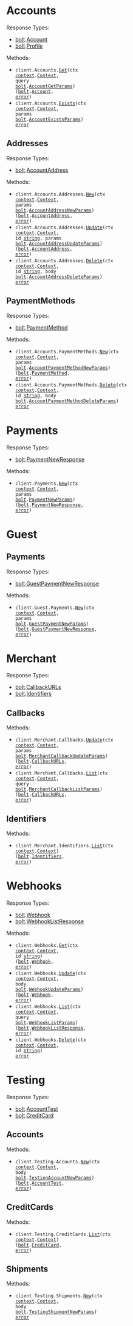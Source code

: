 # Accounts

Response Types:

- <a href="https://pkg.go.dev/github.com/bolt/bolt-go">bolt</a>.<a href="https://pkg.go.dev/github.com/bolt/bolt-go#Account">Account</a>
- <a href="https://pkg.go.dev/github.com/bolt/bolt-go">bolt</a>.<a href="https://pkg.go.dev/github.com/bolt/bolt-go#Profile">Profile</a>

Methods:

- <code title="get /account">client.Accounts.<a href="https://pkg.go.dev/github.com/bolt/bolt-go#AccountService.Get">Get</a>(ctx <a href="https://pkg.go.dev/context">context</a>.<a href="https://pkg.go.dev/context#Context">Context</a>, query <a href="https://pkg.go.dev/github.com/bolt/bolt-go">bolt</a>.<a href="https://pkg.go.dev/github.com/bolt/bolt-go#AccountGetParams">AccountGetParams</a>) (<a href="https://pkg.go.dev/github.com/bolt/bolt-go">bolt</a>.<a href="https://pkg.go.dev/github.com/bolt/bolt-go#Account">Account</a>, <a href="https://pkg.go.dev/builtin#error">error</a>)</code>
- <code title="get /account/exists">client.Accounts.<a href="https://pkg.go.dev/github.com/bolt/bolt-go#AccountService.Exists">Exists</a>(ctx <a href="https://pkg.go.dev/context">context</a>.<a href="https://pkg.go.dev/context#Context">Context</a>, params <a href="https://pkg.go.dev/github.com/bolt/bolt-go">bolt</a>.<a href="https://pkg.go.dev/github.com/bolt/bolt-go#AccountExistsParams">AccountExistsParams</a>) <a href="https://pkg.go.dev/builtin#error">error</a></code>

## Addresses

Response Types:

- <a href="https://pkg.go.dev/github.com/bolt/bolt-go">bolt</a>.<a href="https://pkg.go.dev/github.com/bolt/bolt-go#AccountAddress">AccountAddress</a>

Methods:

- <code title="post /account/addresses">client.Accounts.Addresses.<a href="https://pkg.go.dev/github.com/bolt/bolt-go#AccountAddressService.New">New</a>(ctx <a href="https://pkg.go.dev/context">context</a>.<a href="https://pkg.go.dev/context#Context">Context</a>, params <a href="https://pkg.go.dev/github.com/bolt/bolt-go">bolt</a>.<a href="https://pkg.go.dev/github.com/bolt/bolt-go#AccountAddressNewParams">AccountAddressNewParams</a>) (<a href="https://pkg.go.dev/github.com/bolt/bolt-go">bolt</a>.<a href="https://pkg.go.dev/github.com/bolt/bolt-go#AccountAddress">AccountAddress</a>, <a href="https://pkg.go.dev/builtin#error">error</a>)</code>
- <code title="put /account/addresses/{id}">client.Accounts.Addresses.<a href="https://pkg.go.dev/github.com/bolt/bolt-go#AccountAddressService.Update">Update</a>(ctx <a href="https://pkg.go.dev/context">context</a>.<a href="https://pkg.go.dev/context#Context">Context</a>, id <a href="https://pkg.go.dev/builtin#string">string</a>, params <a href="https://pkg.go.dev/github.com/bolt/bolt-go">bolt</a>.<a href="https://pkg.go.dev/github.com/bolt/bolt-go#AccountAddressUpdateParams">AccountAddressUpdateParams</a>) (<a href="https://pkg.go.dev/github.com/bolt/bolt-go">bolt</a>.<a href="https://pkg.go.dev/github.com/bolt/bolt-go#AccountAddress">AccountAddress</a>, <a href="https://pkg.go.dev/builtin#error">error</a>)</code>
- <code title="delete /account/addresses/{id}">client.Accounts.Addresses.<a href="https://pkg.go.dev/github.com/bolt/bolt-go#AccountAddressService.Delete">Delete</a>(ctx <a href="https://pkg.go.dev/context">context</a>.<a href="https://pkg.go.dev/context#Context">Context</a>, id <a href="https://pkg.go.dev/builtin#string">string</a>, body <a href="https://pkg.go.dev/github.com/bolt/bolt-go">bolt</a>.<a href="https://pkg.go.dev/github.com/bolt/bolt-go#AccountAddressDeleteParams">AccountAddressDeleteParams</a>) <a href="https://pkg.go.dev/builtin#error">error</a></code>

## PaymentMethods

Response Types:

- <a href="https://pkg.go.dev/github.com/bolt/bolt-go">bolt</a>.<a href="https://pkg.go.dev/github.com/bolt/bolt-go#PaymentMethod">PaymentMethod</a>

Methods:

- <code title="post /account/payment-methods">client.Accounts.PaymentMethods.<a href="https://pkg.go.dev/github.com/bolt/bolt-go#AccountPaymentMethodService.New">New</a>(ctx <a href="https://pkg.go.dev/context">context</a>.<a href="https://pkg.go.dev/context#Context">Context</a>, params <a href="https://pkg.go.dev/github.com/bolt/bolt-go">bolt</a>.<a href="https://pkg.go.dev/github.com/bolt/bolt-go#AccountPaymentMethodNewParams">AccountPaymentMethodNewParams</a>) (<a href="https://pkg.go.dev/github.com/bolt/bolt-go">bolt</a>.<a href="https://pkg.go.dev/github.com/bolt/bolt-go#PaymentMethod">PaymentMethod</a>, <a href="https://pkg.go.dev/builtin#error">error</a>)</code>
- <code title="delete /account/payment-methods/{id}">client.Accounts.PaymentMethods.<a href="https://pkg.go.dev/github.com/bolt/bolt-go#AccountPaymentMethodService.Delete">Delete</a>(ctx <a href="https://pkg.go.dev/context">context</a>.<a href="https://pkg.go.dev/context#Context">Context</a>, id <a href="https://pkg.go.dev/builtin#string">string</a>, body <a href="https://pkg.go.dev/github.com/bolt/bolt-go">bolt</a>.<a href="https://pkg.go.dev/github.com/bolt/bolt-go#AccountPaymentMethodDeleteParams">AccountPaymentMethodDeleteParams</a>) <a href="https://pkg.go.dev/builtin#error">error</a></code>

# Payments

Response Types:

- <a href="https://pkg.go.dev/github.com/bolt/bolt-go">bolt</a>.<a href="https://pkg.go.dev/github.com/bolt/bolt-go#PaymentNewResponse">PaymentNewResponse</a>

Methods:

- <code title="post /payments">client.Payments.<a href="https://pkg.go.dev/github.com/bolt/bolt-go#PaymentService.New">New</a>(ctx <a href="https://pkg.go.dev/context">context</a>.<a href="https://pkg.go.dev/context#Context">Context</a>, params <a href="https://pkg.go.dev/github.com/bolt/bolt-go">bolt</a>.<a href="https://pkg.go.dev/github.com/bolt/bolt-go#PaymentNewParams">PaymentNewParams</a>) (<a href="https://pkg.go.dev/github.com/bolt/bolt-go">bolt</a>.<a href="https://pkg.go.dev/github.com/bolt/bolt-go#PaymentNewResponse">PaymentNewResponse</a>, <a href="https://pkg.go.dev/builtin#error">error</a>)</code>

# Guest

## Payments

Response Types:

- <a href="https://pkg.go.dev/github.com/bolt/bolt-go">bolt</a>.<a href="https://pkg.go.dev/github.com/bolt/bolt-go#GuestPaymentNewResponse">GuestPaymentNewResponse</a>

Methods:

- <code title="post /guest/payments">client.Guest.Payments.<a href="https://pkg.go.dev/github.com/bolt/bolt-go#GuestPaymentService.New">New</a>(ctx <a href="https://pkg.go.dev/context">context</a>.<a href="https://pkg.go.dev/context#Context">Context</a>, params <a href="https://pkg.go.dev/github.com/bolt/bolt-go">bolt</a>.<a href="https://pkg.go.dev/github.com/bolt/bolt-go#GuestPaymentNewParams">GuestPaymentNewParams</a>) (<a href="https://pkg.go.dev/github.com/bolt/bolt-go">bolt</a>.<a href="https://pkg.go.dev/github.com/bolt/bolt-go#GuestPaymentNewResponse">GuestPaymentNewResponse</a>, <a href="https://pkg.go.dev/builtin#error">error</a>)</code>

# Merchant

Response Types:

- <a href="https://pkg.go.dev/github.com/bolt/bolt-go">bolt</a>.<a href="https://pkg.go.dev/github.com/bolt/bolt-go#CallbackURLs">CallbackURLs</a>
- <a href="https://pkg.go.dev/github.com/bolt/bolt-go">bolt</a>.<a href="https://pkg.go.dev/github.com/bolt/bolt-go#Identifiers">Identifiers</a>

## Callbacks

Methods:

- <code title="patch /merchant/callbacks">client.Merchant.Callbacks.<a href="https://pkg.go.dev/github.com/bolt/bolt-go#MerchantCallbackService.Update">Update</a>(ctx <a href="https://pkg.go.dev/context">context</a>.<a href="https://pkg.go.dev/context#Context">Context</a>, params <a href="https://pkg.go.dev/github.com/bolt/bolt-go">bolt</a>.<a href="https://pkg.go.dev/github.com/bolt/bolt-go#MerchantCallbackUpdateParams">MerchantCallbackUpdateParams</a>) (<a href="https://pkg.go.dev/github.com/bolt/bolt-go">bolt</a>.<a href="https://pkg.go.dev/github.com/bolt/bolt-go#CallbackURLs">CallbackURLs</a>, <a href="https://pkg.go.dev/builtin#error">error</a>)</code>
- <code title="get /merchant/callbacks">client.Merchant.Callbacks.<a href="https://pkg.go.dev/github.com/bolt/bolt-go#MerchantCallbackService.List">List</a>(ctx <a href="https://pkg.go.dev/context">context</a>.<a href="https://pkg.go.dev/context#Context">Context</a>, query <a href="https://pkg.go.dev/github.com/bolt/bolt-go">bolt</a>.<a href="https://pkg.go.dev/github.com/bolt/bolt-go#MerchantCallbackListParams">MerchantCallbackListParams</a>) (<a href="https://pkg.go.dev/github.com/bolt/bolt-go">bolt</a>.<a href="https://pkg.go.dev/github.com/bolt/bolt-go#CallbackURLs">CallbackURLs</a>, <a href="https://pkg.go.dev/builtin#error">error</a>)</code>

## Identifiers

Methods:

- <code title="get /merchant/identifiers">client.Merchant.Identifiers.<a href="https://pkg.go.dev/github.com/bolt/bolt-go#MerchantIdentifierService.List">List</a>(ctx <a href="https://pkg.go.dev/context">context</a>.<a href="https://pkg.go.dev/context#Context">Context</a>) (<a href="https://pkg.go.dev/github.com/bolt/bolt-go">bolt</a>.<a href="https://pkg.go.dev/github.com/bolt/bolt-go#Identifiers">Identifiers</a>, <a href="https://pkg.go.dev/builtin#error">error</a>)</code>

# Webhooks

Response Types:

- <a href="https://pkg.go.dev/github.com/bolt/bolt-go">bolt</a>.<a href="https://pkg.go.dev/github.com/bolt/bolt-go#Webhook">Webhook</a>
- <a href="https://pkg.go.dev/github.com/bolt/bolt-go">bolt</a>.<a href="https://pkg.go.dev/github.com/bolt/bolt-go#WebhookListResponse">WebhookListResponse</a>

Methods:

- <code title="get /webhooks/{id}">client.Webhooks.<a href="https://pkg.go.dev/github.com/bolt/bolt-go#WebhookService.Get">Get</a>(ctx <a href="https://pkg.go.dev/context">context</a>.<a href="https://pkg.go.dev/context#Context">Context</a>, id <a href="https://pkg.go.dev/builtin#string">string</a>) (<a href="https://pkg.go.dev/github.com/bolt/bolt-go">bolt</a>.<a href="https://pkg.go.dev/github.com/bolt/bolt-go#Webhook">Webhook</a>, <a href="https://pkg.go.dev/builtin#error">error</a>)</code>
- <code title="put /webhooks">client.Webhooks.<a href="https://pkg.go.dev/github.com/bolt/bolt-go#WebhookService.Update">Update</a>(ctx <a href="https://pkg.go.dev/context">context</a>.<a href="https://pkg.go.dev/context#Context">Context</a>, body <a href="https://pkg.go.dev/github.com/bolt/bolt-go">bolt</a>.<a href="https://pkg.go.dev/github.com/bolt/bolt-go#WebhookUpdateParams">WebhookUpdateParams</a>) (<a href="https://pkg.go.dev/github.com/bolt/bolt-go">bolt</a>.<a href="https://pkg.go.dev/github.com/bolt/bolt-go#Webhook">Webhook</a>, <a href="https://pkg.go.dev/builtin#error">error</a>)</code>
- <code title="get /webhooks">client.Webhooks.<a href="https://pkg.go.dev/github.com/bolt/bolt-go#WebhookService.List">List</a>(ctx <a href="https://pkg.go.dev/context">context</a>.<a href="https://pkg.go.dev/context#Context">Context</a>, query <a href="https://pkg.go.dev/github.com/bolt/bolt-go">bolt</a>.<a href="https://pkg.go.dev/github.com/bolt/bolt-go#WebhookListParams">WebhookListParams</a>) (<a href="https://pkg.go.dev/github.com/bolt/bolt-go">bolt</a>.<a href="https://pkg.go.dev/github.com/bolt/bolt-go#WebhookListResponse">WebhookListResponse</a>, <a href="https://pkg.go.dev/builtin#error">error</a>)</code>
- <code title="delete /webhooks/{id}">client.Webhooks.<a href="https://pkg.go.dev/github.com/bolt/bolt-go#WebhookService.Delete">Delete</a>(ctx <a href="https://pkg.go.dev/context">context</a>.<a href="https://pkg.go.dev/context#Context">Context</a>, id <a href="https://pkg.go.dev/builtin#string">string</a>) <a href="https://pkg.go.dev/builtin#error">error</a></code>

# Testing

Response Types:

- <a href="https://pkg.go.dev/github.com/bolt/bolt-go">bolt</a>.<a href="https://pkg.go.dev/github.com/bolt/bolt-go#AccountTest">AccountTest</a>
- <a href="https://pkg.go.dev/github.com/bolt/bolt-go">bolt</a>.<a href="https://pkg.go.dev/github.com/bolt/bolt-go#CreditCard">CreditCard</a>

## Accounts

Methods:

- <code title="post /testing/accounts">client.Testing.Accounts.<a href="https://pkg.go.dev/github.com/bolt/bolt-go#TestingAccountService.New">New</a>(ctx <a href="https://pkg.go.dev/context">context</a>.<a href="https://pkg.go.dev/context#Context">Context</a>, body <a href="https://pkg.go.dev/github.com/bolt/bolt-go">bolt</a>.<a href="https://pkg.go.dev/github.com/bolt/bolt-go#TestingAccountNewParams">TestingAccountNewParams</a>) (<a href="https://pkg.go.dev/github.com/bolt/bolt-go">bolt</a>.<a href="https://pkg.go.dev/github.com/bolt/bolt-go#AccountTest">AccountTest</a>, <a href="https://pkg.go.dev/builtin#error">error</a>)</code>

## CreditCards

Methods:

- <code title="get /testing/credit-cards">client.Testing.CreditCards.<a href="https://pkg.go.dev/github.com/bolt/bolt-go#TestingCreditCardService.List">List</a>(ctx <a href="https://pkg.go.dev/context">context</a>.<a href="https://pkg.go.dev/context#Context">Context</a>) (<a href="https://pkg.go.dev/github.com/bolt/bolt-go">bolt</a>.<a href="https://pkg.go.dev/github.com/bolt/bolt-go#CreditCard">CreditCard</a>, <a href="https://pkg.go.dev/builtin#error">error</a>)</code>

## Shipments

Methods:

- <code title="post /testing/shipments">client.Testing.Shipments.<a href="https://pkg.go.dev/github.com/bolt/bolt-go#TestingShipmentService.New">New</a>(ctx <a href="https://pkg.go.dev/context">context</a>.<a href="https://pkg.go.dev/context#Context">Context</a>, body <a href="https://pkg.go.dev/github.com/bolt/bolt-go">bolt</a>.<a href="https://pkg.go.dev/github.com/bolt/bolt-go#TestingShipmentNewParams">TestingShipmentNewParams</a>) <a href="https://pkg.go.dev/builtin#error">error</a></code>
